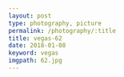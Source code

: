 ```yaml
---
layout: post
type: photography, picture
permalink: /photography/:title
title: vegas-62
date: 2018-01-08
keyword: vegas
imgpath: 62.jpg
---
```



